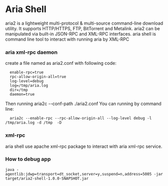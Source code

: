 Aria Shell
===========================================
aria2 is a lightweight multi-protocol & multi-source command-line download utility.
It supports HTTP/HTTPS, FTP, BitTorrent and Metalink.
aria2 can be manipulated via built-in JSON-RPC and XML-RPC interfaces.
aria shell is command line tool to interact with running aria by XML-RPC

### aria xml-rpc daemon
create a file named as aria2.conf with following code:

      enable-rpc=true
      rpc-allow-origin-all=true
      log-level=debug
      log=/tmp/aria.log
      dir=/tmp
      daemon=true
Then running aria2c --conf-path ./aria2.conf
You can running by command line:

      aria2c --enable-rpc --rpc-allow-origin-all --log-level debug -l /tmp/aria.log -d /tmp  -D

### xml-rpc
aria shell use apache xml-rpc package to interact with aria xml-rpc service.

### How to debug app

    java -agentlib:jdwp=transport=dt_socket,server=y,suspend=n,address=5005 -jar target/aria2-shell-1.0.0-SNAPSHOT.jar
